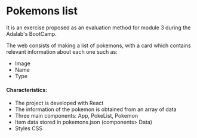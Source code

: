 # Pokemons list

It is an exercise proposed as an evaluation method for module 3 during the Adalab's BootCamp.

The web consists of making a list of pokemons, with a card which contains relevant information about each one such as: <br>
- Image <br>
- Name <br>
- Type <br>

<h4>Characteristics:</h4>

<ul> 
<li>The project is developed with React</li>
<li>The information of the pokemon is obtained from an array of data</li>
<li>Three main components: App, PokeList, Pokemon  </li>
<li>Item data stored in pokemons.json (components> Data) </li>
<li>Styles CSS  </li>
</ul>


